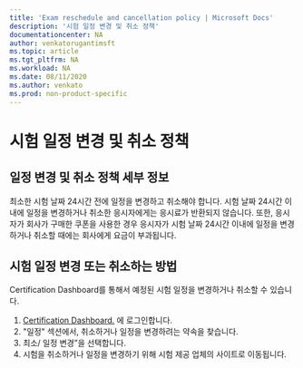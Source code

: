 ```yaml
---
title: 'Exam reschedule and cancellation policy | Microsoft Docs'
description: '시험 일정 변경 및 취소 정책'
documentationcenter: NA 
author: venkatorugantimsft
ms.topic: article
ms.tgt_pltfrm: NA
ms.workload: NA
ms.date: 08/11/2020
ms.author: venkato
ms.prod: non-product-specific
---
```

# 시험 일정 변경 및 취소 정책

## 일정 변경 및 취소 정책 세부 정보

최소한 시험 날짜 24시간 전에 일정을 변경하고 취소해야 합니다. 시험 날짜 24시간 이내에 일정을 변경하거나 취소한 응시자에게는 응시료가 반환되지 않습니다. 또한, 응시자가 회사가 구매한 쿠폰을 사용한 경우 응시자가 시험 날짜 24시간 이내에 일정을 변경하거나 취소할 때에는 회사에게 요금이 부과됩니다.

## 시험 일정 변경 또는 취소하는 방법

Certification Dashboard를 통해서 예정된 시험 일정을 변경하거나 취소할 수 있습니다. 

1. [Certification Dashboard.](https://aka.ms/CertDashboard) 에 로그인합니다.
2. "일정" 섹션에서, 취소하거나 일정을 변경하려는 약속을 찾습니다. 
3. 최소/ 일정 변경”을 선택합니다.
4. 시험을 취소하거나 일정을 변경하기 위해 시험 제공 업체의 사이트로 이동됩니다. 
